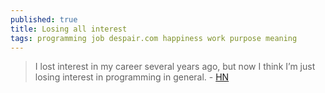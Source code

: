 ```yaml
---
published: true
title: Losing all interest
tags: programming job despair.com happiness work purpose meaning
---
```

> I lost interest in my career several years ago, but now I think I’m just losing interest in programming in general. - [HN](https://news.ycombinator.com/item?id=25374140)
